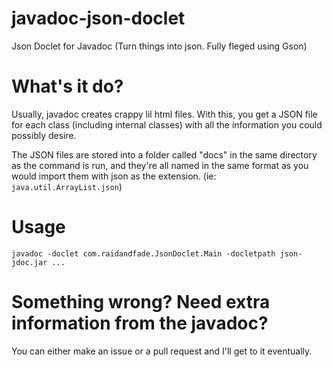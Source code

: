# javadoc-json-doclet
Json Doclet for Javadoc (Turn things into json. Fully fleged using Gson)

# What's it do?
Usually, javadoc creates crappy lil html files. With this, you get a JSON file for each class (including internal classes) with all the information you could possibly desire.

The JSON files are stored into a folder called "docs" in the same directory as the command is run, and they're all named in the same format as you would import them with json as the extension.
(ie: `java.util.ArrayList.json`)

# Usage
`javadoc -doclet com.raidandfade.JsonDoclet.Main -docletpath json-jdoc.jar ...`

# Something wrong? Need extra information from the javadoc?
You can either make an issue or a pull request and I'll get to it eventually.
